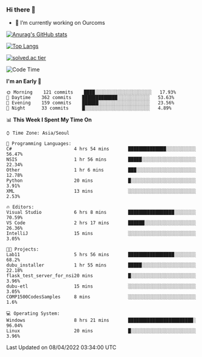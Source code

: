 ### Hi there 👋

- 🔭 I’m currently working on Ourcoms

<!--
**Rhange/Rhange** is a ✨ _special_ ✨ repository because its `README.md` (this file) appears on your GitHub profile.

Here are some ideas to get you started:

- 🌱 I’m currently learning ...
- 👯 I’m looking to collaborate on ...
- 🤔 I’m looking for help with ...
- 💬 Ask me about ...
- 📫 How to reach me: ...
- 😄 Pronouns: ...
- ⚡ Fun fact: ...
-->

[![Anurag's GitHub stats](https://github-readme-stats.vercel.app/api?username=rhange&show_icons=true&theme=gruvbox)](https://github.com/anuraghazra/github-readme-stats)

[![Top Langs](https://github-readme-stats.vercel.app/api/top-langs/?username=rhange&layout=compact&theme=gruvbox)](https://github.com/anuraghazra/github-readme-stats)

[![solved.ac tier](http://mazassumnida.wtf/api/generate_badge?boj=rhange0511)](https://solved.ac/rhange0511)

  <!--START_SECTION:waka-->
![Code Time](http://img.shields.io/badge/Code%20Time-445%20hrs%208%20mins-blue)

**I'm an Early 🐤** 

```text
🌞 Morning    121 commits    ████░░░░░░░░░░░░░░░░░░░░░   17.93% 
🌆 Daytime    362 commits    █████████████░░░░░░░░░░░░   53.63% 
🌃 Evening    159 commits    ██████░░░░░░░░░░░░░░░░░░░   23.56% 
🌙 Night      33 commits     █░░░░░░░░░░░░░░░░░░░░░░░░   4.89%

```


📊 **This Week I Spent My Time On** 

```text
⌚︎ Time Zone: Asia/Seoul

💬 Programming Languages: 
C#                       4 hrs 54 mins       ██████████████░░░░░░░░░░░   56.47% 
NSIS                     1 hr 56 mins        █████░░░░░░░░░░░░░░░░░░░░   22.34% 
Other                    1 hr 6 mins         ███░░░░░░░░░░░░░░░░░░░░░░   12.78% 
Python                   20 mins             █░░░░░░░░░░░░░░░░░░░░░░░░   3.91% 
XML                      13 mins             ░░░░░░░░░░░░░░░░░░░░░░░░░   2.53%

🔥 Editors: 
Visual Studio            6 hrs 8 mins        █████████████████░░░░░░░░   70.59% 
VS Code                  2 hrs 17 mins       ██████░░░░░░░░░░░░░░░░░░░   26.36% 
IntelliJ                 15 mins             ░░░░░░░░░░░░░░░░░░░░░░░░░   3.05%

🐱‍💻 Projects: 
Lab11                    5 hrs 56 mins       █████████████████░░░░░░░░   68.2% 
dubu_installer           1 hr 55 mins        █████░░░░░░░░░░░░░░░░░░░░   22.18% 
flask_test_server_for_nsi20 mins             █░░░░░░░░░░░░░░░░░░░░░░░░   3.96% 
dubu-etl                 15 mins             ░░░░░░░░░░░░░░░░░░░░░░░░░   3.05% 
COMP1500CodesSamples     8 mins              ░░░░░░░░░░░░░░░░░░░░░░░░░   1.6%

💻 Operating System: 
Windows                  8 hrs 21 mins       ████████████████████████░   96.04% 
Linux                    20 mins             █░░░░░░░░░░░░░░░░░░░░░░░░   3.96%

```


 Last Updated on 08/04/2022 03:34:00 UTC
<!--END_SECTION:waka-->
